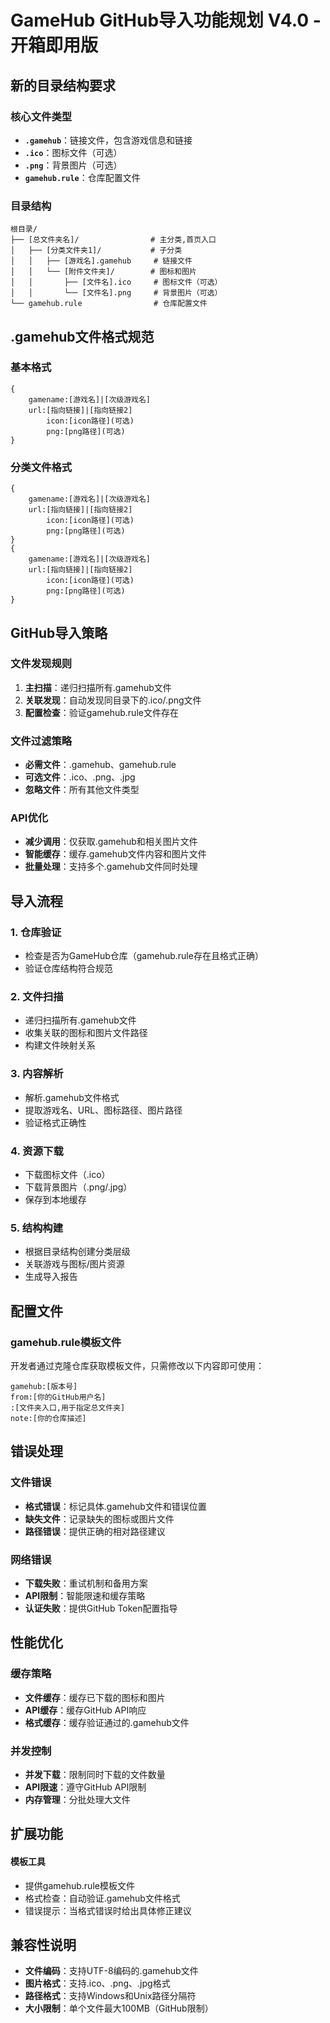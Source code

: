 # GameHub GitHub导入功能规划 V4.0 - 开箱即用版


## 新的目录结构要求

### 核心文件类型
- **`.gamehub`**：链接文件，包含游戏信息和链接
- **`.ico`**：图标文件（可选）
- **`.png`**：背景图片（可选）
- **`gamehub.rule`**：仓库配置文件

### 目录结构
```
根目录/
├── [总文件夹名]/                # 主分类,首页入口
│   ├── [分类文件夹1]/           # 子分类
│   │   ├── [游戏名].gamehub     # 链接文件
│   │   └── [附件文件夹]/        # 图标和图片
│   │       ├── [文件名].ico     # 图标文件（可选）
│   │       └── [文件名].png     # 背景图片（可选）
└── gamehub.rule                # 仓库配置文件
```

## .gamehub文件格式规范

### 基本格式
```
{
    gamename:[游戏名]|[次级游戏名]
    url:[指向链接]|[指向链接2]
        icon:[icon路径](可选)
        png:[png路径](可选)
}
```

### 分类文件格式
```
{
    gamename:[游戏名]|[次级游戏名]
    url:[指向链接]|[指向链接2]
        icon:[icon路径](可选)
        png:[png路径](可选)
}
{
    gamename:[游戏名]|[次级游戏名]
    url:[指向链接]|[指向链接2]
        icon:[icon路径](可选)
        png:[png路径](可选)
}
```

## GitHub导入策略

### 文件发现规则
1. **主扫描**：递归扫描所有.gamehub文件
2. **关联发现**：自动发现同目录下的.ico/.png文件
3. **配置检查**：验证gamehub.rule文件存在

### 文件过滤策略
- **必需文件**：.gamehub、gamehub.rule
- **可选文件**：.ico、.png、.jpg
- **忽略文件**：所有其他文件类型

### API优化
- **减少调用**：仅获取.gamehub和相关图片文件
- **智能缓存**：缓存.gamehub文件内容和图片文件
- **批量处理**：支持多个.gamehub文件同时处理

## 导入流程

### 1. 仓库验证
- 检查是否为GameHub仓库（gamehub.rule存在且格式正确）
- 验证仓库结构符合规范

### 2. 文件扫描
- 递归扫描所有.gamehub文件
- 收集关联的图标和图片文件路径
- 构建文件映射关系

### 3. 内容解析
- 解析.gamehub文件格式
- 提取游戏名、URL、图标路径、图片路径
- 验证格式正确性

### 4. 资源下载
- 下载图标文件（.ico）
- 下载背景图片（.png/.jpg）
- 保存到本地缓存

### 5. 结构构建
- 根据目录结构创建分类层级
- 关联游戏与图标/图片资源
- 生成导入报告

## 配置文件

### gamehub.rule模板文件
开发者通过克隆仓库获取模板文件，只需修改以下内容即可使用：
```
gamehub:[版本号]
from:[你的GitHub用户名]
:[文件夹入口,用于指定总文件夹]
note:[你的仓库描述]
```




## 错误处理

### 文件错误
- **格式错误**：标记具体.gamehub文件和错误位置
- **缺失文件**：记录缺失的图标或图片文件
- **路径错误**：提供正确的相对路径建议

### 网络错误
- **下载失败**：重试机制和备用方案
- **API限制**：智能限速和缓存策略
- **认证失败**：提供GitHub Token配置指导

## 性能优化

### 缓存策略
- **文件缓存**：缓存已下载的图标和图片
- **API缓存**：缓存GitHub API响应
- **格式缓存**：缓存验证通过的.gamehub文件

### 并发控制
- **并发下载**：限制同时下载的文件数量
- **API限速**：遵守GitHub API限制
- **内存管理**：分批处理大文件

## 扩展功能

#### 模板工具
- 提供gamehub.rule模板文件
- 格式检查：自动验证.gamehub文件格式
- 错误提示：当格式错误时给出具体修正建议

## 兼容性说明
- **文件编码**：支持UTF-8编码的.gamehub文件
- **图片格式**：支持.ico、.png、.jpg格式
- **路径格式**：支持Windows和Unix路径分隔符
- **大小限制**：单个文件最大100MB（GitHub限制）